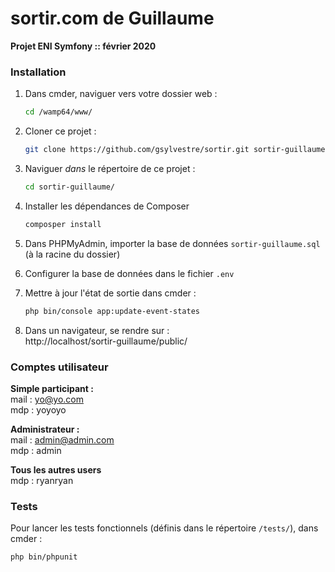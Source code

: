 # sortir.com de Guillaume

**Projet ENI Symfony :: février 2020**

### Installation

1. Dans cmder, naviguer vers votre dossier web : 
    ```bash
    cd /wamp64/www/
    ```
2. Cloner ce projet : 
    ```bash
    git clone https://github.com/gsylvestre/sortir.git sortir-guillaume
    ```
3. Naviguer _dans_ le répertoire de ce projet : 
    ```bash
    cd sortir-guillaume/
    ```
4. Installer les dépendances de Composer
    ```bash
    composper install
    ```
5. Dans PHPMyAdmin, importer la base de données `sortir-guillaume.sql` (à la racine du dossier)

6. Configurer la base de données dans le fichier `.env`  

7. Mettre à jour l'état de sortie dans cmder : 
    ```bash
    php bin/console app:update-event-states
    ```
8. Dans un navigateur, se rendre sur :  
http://localhost/sortir-guillaume/public/  

### Comptes utilisateur
**Simple participant :**   
mail : yo@yo.com  
mdp  : yoyoyo

**Administrateur :**   
mail : admin@admin.com  
mdp  : admin

**Tous les autres users**  
mdp : ryanryan

### Tests
Pour lancer les tests fonctionnels (définis dans le répertoire `/tests/`), dans cmder :  
```bash
php bin/phpunit
```